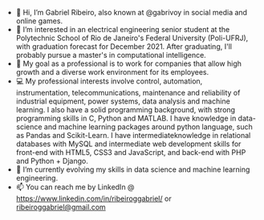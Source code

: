 - 👋 Hi, I’m Gabriel Ribeiro, also known at @gabrivoy in social media and online games.
- 👀 I’m interested in an electrical engineering senior student at the Polytechnic School of Rio de Janeiro's Federal University (Poli-UFRJ), 
with graduation forecast for December 2021. After graduating, I'll probably pursue a master's in computational intelligence.
- :blue_book: My goal as a professional is to work for companies that allow high growth and a diverse work environment for its employees.
- :computer: My professional interests involve control, automation, instrumentation, telecommunications, maintenance and reliability of industrial equipment, 
power systems, data analysis and machine learning.
I also have a solid programming background, with strong programming skills in C, Python and MATLAB. I have knowledge in data-science and machine learning packages 
around python language, such as Pandas and Scikit-Learn. I have intermediateknowledge in relational databases with MySQL and intermediate web development skills 
for front-end with HTML5, CSS3 and JavaScript, and back-end with PHP and Python + Django.
- 🌱 I’m currently evolving my skills in data science and machine learning engineering.
- 📫 You can reach me by LinkedIn @ https://www.linkedin.com/in/ribeiroggabriel/ or ribeiroggabriel@gmail.com

<!---
gabrivoy/gabrivoy is a ✨ special ✨ repository because its `README.md` (this file) appears on your GitHub profile.
You can click the Preview link to take a look at your changes.
--->
